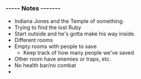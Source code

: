 
### ----- Notes -------
- Indiana Jones and the Temple of something.
- Trying to find the lost Ruby
- Start outside and he's gotta make his way inside.
- Different rooms
- Empty rooms with people to save
    - Keep track of how many people we've saved
- Other room have enemies or traps, etc.
- No health bar/no combat
- 

